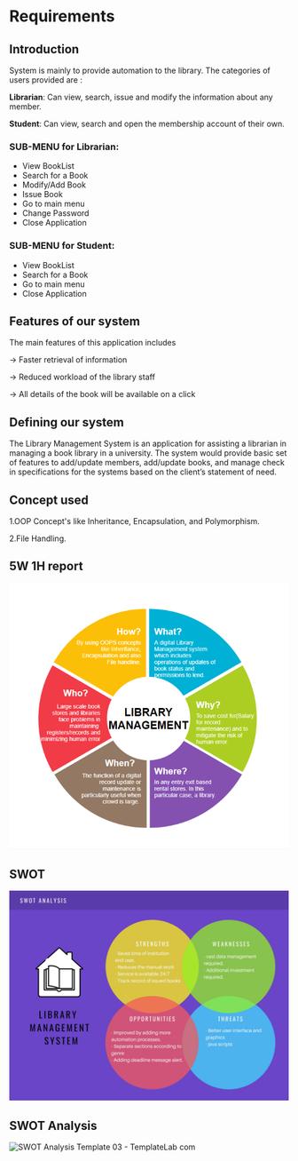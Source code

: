 # Requirements

## Introduction

System is mainly to provide automation to the library. The categories of users provided are :

**Librarian**: Can view, search, issue and modify the information about any member.

**Student**: Can view, search and open the membership account of their own. 

### SUB-MENU for Librarian:
* View BookList
* Search for a Book
* Modify/Add Book
* Issue Book
* Go to main menu
* Change Password
* Close Application

### SUB-MENU for Student:
* View BookList
* Search for a Book
* Go to main menu
* Close Application

## Features of our system

The main features of this application includes

-> Faster retrieval of information

-> Reduced workload of the library staff

-> All details of the book will be available on a click

## Defining our system

The Library Management System is an application for assisting a librarian in managing a book library in a university. The system would provide basic set of features to add/update members, add/update books, and manage check in specifications for the systems based on the client’s statement of need.

## Concept used

1.OOP Concept's like Inheritance, Encapsulation, and Polymorphism.

2.File Handling.

## 5W 1H report

![WH](https://github.com/BhavanSekar/SDLC_9_Winterfell-LibraryManagement/blob/main/Images/5w1h.PNG)

## SWOT
![swot](https://github.com/BhavanSekar/SDLC_9_Winterfell-LibraryManagement/blob/main/Images/SWOT.jpg)

## SWOT Analysis
![SWOT Analysis Template 03 - TemplateLab com](https://user-images.githubusercontent.com/67951541/130201901-4abd2038-ffaa-41a1-b4f7-ae9732a4ac2f.png)



